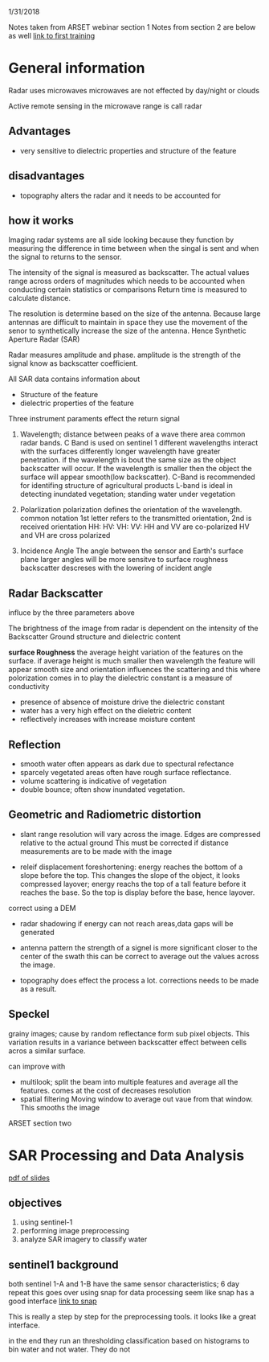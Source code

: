 1/31/2018

Notes taken from ARSET webinar section 1
Notes from section 2 are below as well
[link to first training ](https://arset.gsfc.nasa.gov/disasters/webinars/intro-SAR)

# General information
Radar uses microwaves
microwaves are not effected by day/night or clouds

Active remote sensing in the microwave range is call radar

## Advantages
- very sensitive to dielectric properties and structure of the feature

## disadvantages
- topography alters the radar and it needs to be accounted for

## how it works
Imaging radar systems are all side looking because they function by measuring the difference in time between when the singal is sent and when the signal to returns to the sensor.

The intensity of the signal is measured as backscatter. The actual values range across orders of magnitudes which needs to be accounted when conducting certain statistics or comparisons
Return time is measured to calculate distance.

The resolution is determine based on the size of the antenna. Because large antennas are difficult to maintain in space they use the movement of the senor to synthetically increase the size of the antenna. Hence Synthetic Aperture Radar (SAR)

Radar measures amplitude and phase.
amplitude is the strength of the signal know as backscatter coefficient.

All SAR data contains information about
- Structure of the feature
- dielectric properties of the feature

Three instrument paraments effect the return signal
1. Wavelength; distance between peaks of a wave
there area common radar bands. C  Band is used on sentinel 1
different wavelengths interact with the surfaces differently
longer wavelength have greater penetration.
if the wavelength is bout the same size as the object backscatter will occur. If the wavelength is smaller then the object the surface will appear smooth(low backscatter).
C-Band is recommended for identifing structure of agricultural products
L-band is ideal in detecting inundated vegetation; standing water under vegetation

2. Polarlization
polarization defines the orientation of the wavelength.
common notation
1st letter refers to the transmitted orientation, 2nd is received orientation
HH:
HV:
VH:
VV:
HH and VV are co-polarized
HV and VH are cross polarized

3. Incidence Angle
The angle between the sensor and Earth's surface plane
larger angles will be more sensitve to surface roughness
backscatter descreses with the lowering of incident angle

## Radar Backscatter
influce by the three parameters above

The brightness of the image from radar is dependent on the intensity of the Backscatter
Ground structure and dielectric content

**surface Roughness**
the average height variation of the features on the surface.
if average height is much smaller then wavelength the feature will appear smooth
size and orientation influences the scattering and this where polorization comes in to play
the dielectric constant is a measure of conductivity
- presence of absence of moisture drive the dielectric constant
- water has a very high effect on the dieletric content
- reflectively increases with increase moisture content

## Reflection
- smooth water often appears as dark due to spectural refectance
- sparcely vegetated areas often have rough surface reflectance.
- volume scattering is indicative of vegetation
- double bounce; often show inundated vegetation.

## Geometric and Radiometric distortion
- slant range
resolution will vary across the image. Edges are compressed relative to the actual ground
This must be corrected if distance measurements are to be made with the image

- releif displacement
foreshortening: energy reaches the bottom of a slope before the top. This changes the slope of the object, it looks compressed
layover; energy reachs the top of a tall feature before it reaches the base. So the top is display before the base, hence layover.

correct using a DEM

- radar shadowing
if energy can not reach areas,data gaps will be generated

- antenna pattern
the strength of a signel is more significant closer to the center of the swath
this can be correct to average out the values across the image.

- topography does effect the process a lot. corrections needs to be made as a result.

## Speckel
grainy images; cause by random reflectance form sub pixel objects. This variation results in a variance between backscatter effect between cells acros a similar surface.

can improve with
- multilook; split the beam into multiple features and average all the features.
comes at the cost of decreases resolution
- spatial filtering
Moving window to average out vaue from that window.
This smooths the image

ARSET section two

# SAR Processing and Data Analysis
[pdf of slides](https://arset.gsfc.nasa.gov/sites/default/files/disasters/SAR-17/Session2-SAR-English.pdf)

## objectives
1. using sentinel-1
2. performing image preprocessing
3. analyze SAR imagery to classify water

## sentinel1 background
both sentinel 1-A and 1-B have the same sensor characteristics; 6 day repeat
this goes over using snap for data processing
seem like snap has a good interface
[link to snap](http://step.esa.int/main/toolboxes/snap/)

This is really a step by step for the preprocessing tools. it looks like a great interface.

in the end they run an thresholding classification based on histograms to bin water and not water. They do not
